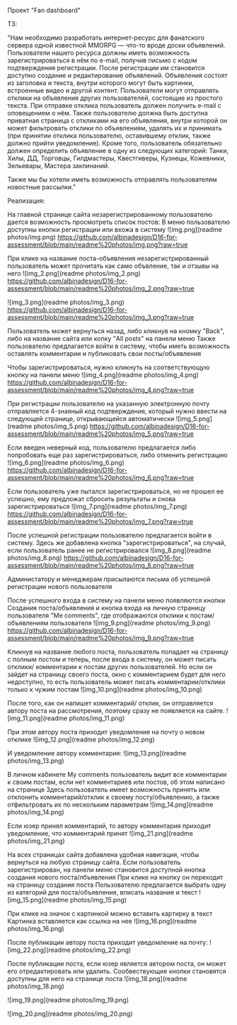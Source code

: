 Проект "Fan dashboard"

ТЗ:

"Нам необходимо разработать интернет-ресурс для фанатского сервера одной известной MMORPG — что-то вроде доски объявлений. Пользователи нашего ресурса должны иметь возможность зарегистрироваться в нём по e-mail, получив письмо с кодом подтверждения регистрации. После регистрации им становится доступно создание и редактирование объявлений. Объявления состоят из заголовка и текста, внутри которого могут быть картинки, встроенные видео и другой контент. Пользователи могут отправлять отклики на объявления других пользователей, состоящие из простого текста. При отправке отклика пользователь должен получить e-mail с оповещением о нём. Также пользователю должна быть доступна приватная страница с откликами на его объявления, внутри которой он может фильтровать отклики по объявлениям, удалять их и принимать (при принятии отклика пользователю, оставившему отклик, также должно прийти уведомление). Кроме того, пользователь обязательно должен определить объявление в одну из следующих категорий: Танки, Хилы, ДД, Торговцы, Гилдмастеры, Квестгиверы, Кузнецы, Кожевники, Зельевары, Мастера заклинаний.

Также мы бы хотели иметь возможность отправлять пользователям новостные рассылки."

Реализация:

На главной странице сайта незарегистрированному пользователю дается возможность просмотреть список постов:
В меню пользователю доступны кнопки регистрации или вхожа в систему
![img.png](readme photos/img.png) https://github.com/albinadesign/D16-for-assessment/blob/main/readme%20photos/img.png?raw=true

При клике на название поста-объявления незарегистрированный пользователь может прочитать как само объвление, так и отзывы на него
![img_2.png](readme photos/img_2.png) https://github.com/albinadesign/D16-for-assessment/blob/main/readme%20photos/img_2.png?raw=true

![img_3.png](readme photos/img_3.png) https://github.com/albinadesign/D16-for-assessment/blob/main/readme%20photos/img_3.png?raw=true

Пользователь может вернуться назад, либо кликнув на кномку "Back", либо на название сайта или копку "All posts" на панели меню
Также пользователю предлагается войти в систему, чтобы иметь возможность оставлять комментарии и публиковать свои посты/объявления

Чтобы зарегистрироваться, нужно кликнуть на соответствующую кнопку на панели меню
![img_4.png](readme photos/img_4.png) https://github.com/albinadesign/D16-for-assessment/blob/main/readme%20photos/img_4.png?raw=true

При регистрации пользователю на указанную электронную почту отправляется 4-знаяный код подтверждения, который нужно ввести на следующей странице, открывающейся автоматически
![img_5.png](readme photos/img_5.png) https://github.com/albinadesign/D16-for-assessment/blob/main/readme%20photos/img_5.png?raw=true

Если введен неверный код, пользователю предлагается либо попробовать еще раз зарегистрироваться, либо отменить регистрацию
![img_6.png](readme photos/img_6.png) https://github.com/albinadesign/D16-for-assessment/blob/main/readme%20photos/img_6.png?raw=true

Если пользователь уже пытался зарегистрироваться, но не прошел ее успешно, ему предложат сбросить результаты и снова зарегистрироваться
![img_7.png](readme photos/img_7.png) https://github.com/albinadesign/D16-for-assessment/blob/main/readme%20photos/img_7.png?raw=true

После успешной регистрации пользователю предлагается войти в систему. Здесь же добавлена кнопка "зарегистрироваться", на случай, если пользователь ранее не регистрировался
![img_8.png](readme photos/img_8.png) https://github.com/albinadesign/D16-for-assessment/blob/main/readme%20photos/img_8.png?raw=true

Администатору и менеджерам присылаются письма об успешной регистрации нового пользователя

После успешного входа в систему на панели меню появляются кнопки Создания поста/объявления и кнопка входа на личную страницу пользователя "Me comments", где отображаются отклики к постам/объявлениям пользователя
![img_9.png](readme photos/img_9.png) https://github.com/albinadesign/D16-for-assessment/blob/main/readme%20photos/img_9.png?raw=true

Кликнув на название любого поста, пользователь попадает на страницу с полным постом и теперь, после входа в систему, он может писать отклики/ комментарии к постам других пользователей. Но если он зайдет на страницу своего поста, окно с комментарием будет для него недоступно, то есть пользователь может писать комментарии/отклики только к чужим постам
![img_10.png](readme photos/img_10.png)

После того, как он напишет комментарий/ отклик, он отправляется автору поста на рассмотрения, поэтому сразу не появляется на сайте.
![img_11.png](readme photos/img_11.png)

При этом автору поста приходит уведомление на почту о новом отклике
![img_12.png](readme photos/img_12.png)

И уведомление автору комментария:
![img_13.png](readme photos/img_13.png)

В личном кабинете My comments  пользователь видит все комментарии к своим постам, если нет комментариев или постов, об этом написано на странице
Здесь пользователь имеет возможность принять или отклонить комментарий/отклик к своему посту/объявлению, а также отфильтровать их по нескольким параметрам
![img_14.png](readme photos/img_14.png)

Если юзер принял комментарий, то автору комментария приходит уведомление, что комментарий принят
![img_21.png](readme photos/img_21.png)

На всех страницах сайта добавлена удобная навигация, чтобы вернуться на любую страницу сайта. Если пользователь зарегистрирован, на панели меню становится доступной кнопка создания нового поста/лбъявления
При клике на кнопку он переходит на страницу создания поста
Пользователю предлагается выбрать одну из категорий для поста/объявления, вписать название и текст
![img_15.png](readme photos/img_15.png)

При клике на значок с картинкой можно вставить картирку в текст
Картинка вставляется как ссылка на нее 
![img_16.png](readme photos/img_16.png)

После публикации автору поста приходит уведомление на почту:
![img_22.png](readme photos/img_22.png)

После публикации поста, если юзер является автором поста, он может его отредактировать или удалить. Сообвествующие кнопки становятся доступны для него на странице поста
![img_18.png](readme photos/img_18.png)

![img_19.png](readme photos/img_19.png)

![img_20.png](readme photos/img_20.png)






